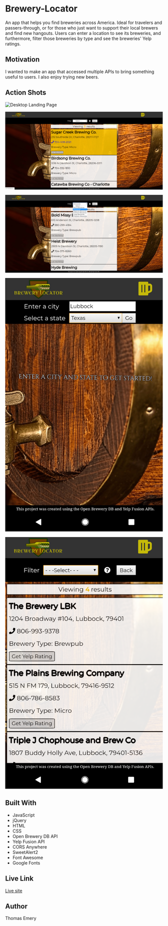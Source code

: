 # Brewery-Locator 

An app that helps you find breweries across America.  Ideal for travelers and passers-through, or for those who just want to support their local brewers and find new hangouts. Users can enter a location to see its breweries, and furthermore, filter those breweries by type and see the breweries' Yelp ratings.

## Motivation

I wanted to make an app that accessed multiple APIs to bring something useful to users. I also enjoy trying new beers.

## Action Shots

![Desktop Landing Page](/images/screenshots/desktop-landing-init.png "Landing page (desktop view")

![Desktop Landing Page](images/screenshots/desktop-results-view.png "Results Page (desktop view)")

![Desktop Landing Page](images/screenshots/desktop-by-type-view.png "Filter (desktop view)")

![Desktop Landing Page](images/screenshots/mobile-landing-init.jpg "Landing Page (mobile view)")

![Desktop Landing Page](images/screenshots/mobile-results-view.png "Results Page Page (mobile view)")

## Built With

*   JavaScript
*   jQuery
*   HTML
*   CSS
*   Open Brewery DB API
*   Yelp Fusion API
*   CORS Anywhere
*   SweetAlert2
*   Font Awesome
*   Google Fonts

## Live Link

[Live site](https://tkemery.github.io/Brewery-Locator/ "Live-Link")

## Author

Thomas Emery